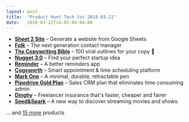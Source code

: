 ```yaml
---
layout: post
title:  "Product Hunt Tech for 2018-03-21"
date:   2018-03-22T14:05:04-04:00
---
```


* **[Sheet 2 Site](https://www.producthunt.com/posts/sheet-2-site?utm_campaign=producthunt-api&utm_medium=api&utm_source=Application%3A+Daily+Digest+RSS+%28ID%3A+3202%29)** – Generate a website from Google Sheets
* **[Folk](https://www.producthunt.com/posts/folk?utm_campaign=producthunt-api&utm_medium=api&utm_source=Application%3A+Daily+Digest+RSS+%28ID%3A+3202%29)** – The next generation contact manager
* **[The Copywriting Bible](https://www.producthunt.com/posts/the-copywriting-bible?utm_campaign=producthunt-api&utm_medium=api&utm_source=Application%3A+Daily+Digest+RSS+%28ID%3A+3202%29)** – 100 viral outlines for your copy 🚀
* **[Nugget 3.0](https://www.producthunt.com/posts/nugget-3-0?utm_campaign=producthunt-api&utm_medium=api&utm_source=Application%3A+Daily+Digest+RSS+%28ID%3A+3202%29)** – Find your perfect startup idea
* **[Reminder](https://www.producthunt.com/posts/reminder-2?utm_campaign=producthunt-api&utm_medium=api&utm_source=Application%3A+Daily+Digest+RSS+%28ID%3A+3202%29)** – A better reminders app
* **[Cogsworth](https://www.producthunt.com/posts/cogsworth?utm_campaign=producthunt-api&utm_medium=api&utm_source=Application%3A+Daily+Digest+RSS+%28ID%3A+3202%29)** – Smart appointment & time scheduling platform
* **[Mark One](https://www.producthunt.com/posts/mark-one-2?utm_campaign=producthunt-api&utm_medium=api&utm_source=Application%3A+Daily+Digest+RSS+%28ID%3A+3202%29)** – A minimal, durable, retractable pen
* **[Pipedrive Gold Plan](https://www.producthunt.com/posts/pipedrive-gold-plan?utm_campaign=producthunt-api&utm_medium=api&utm_source=Application%3A+Daily+Digest+RSS+%28ID%3A+3202%29)** – Sales CRM plan that eliminates time consuming admin
* **[Dinghy](https://www.producthunt.com/posts/dinghy?utm_campaign=producthunt-api&utm_medium=api&utm_source=Application%3A+Daily+Digest+RSS+%28ID%3A+3202%29)** – Freelancer insurance that's faster, cheaper and fairer
* **[Seed&Spark](https://www.producthunt.com/posts/seed-spark?utm_campaign=producthunt-api&utm_medium=api&utm_source=Application%3A+Daily+Digest+RSS+%28ID%3A+3202%29)** – A new way to discover streaming movies and shows.

… and [15 more](https://www.producthunt.com/tech) products